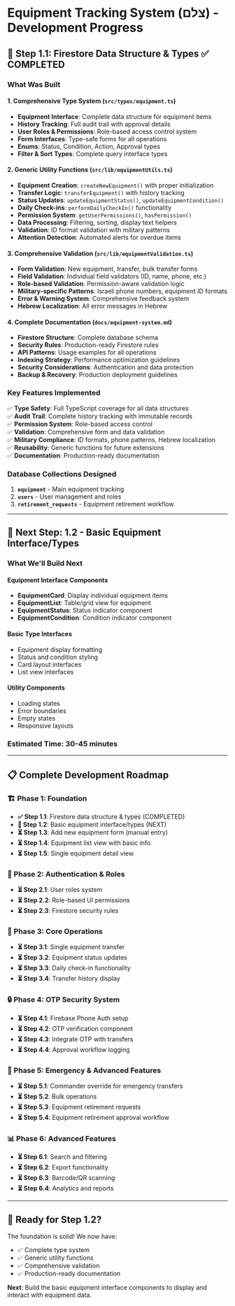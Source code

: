 # Equipment Tracking System (צלם) - Development Progress

## 🎯 **Step 1.1: Firestore Data Structure & Types** ✅ **COMPLETED**

### What Was Built

#### 1. **Comprehensive Type System** (`src/types/equipment.ts`)

- **Equipment Interface**: Complete data structure for equipment items
- **History Tracking**: Full audit trail with approval details
- **User Roles & Permissions**: Role-based access control system
- **Form Interfaces**: Type-safe forms for all operations
- **Enums**: Status, Condition, Action, Approval types
- **Filter & Sort Types**: Complete query interface types

#### 2. **Generic Utility Functions** (`src/lib/equipmentUtils.ts`)

- **Equipment Creation**: `createNewEquipment()` with proper initialization
- **Transfer Logic**: `transferEquipment()` with history tracking
- **Status Updates**: `updateEquipmentStatus()`, `updateEquipmentCondition()`
- **Daily Check-ins**: `performDailyCheckIn()` functionality
- **Permission System**: `getUserPermissions()`, `hasPermission()`
- **Data Processing**: Filtering, sorting, display text helpers
- **Validation**: ID format validation with military patterns
- **Attention Detection**: Automated alerts for overdue items

#### 3. **Comprehensive Validation** (`src/lib/equipmentValidation.ts`)

- **Form Validation**: New equipment, transfer, bulk transfer forms
- **Field Validation**: Individual field validators (ID, name, phone, etc.)
- **Role-based Validation**: Permission-aware validation logic
- **Military-specific Patterns**: Israeli phone numbers, equipment ID formats
- **Error & Warning System**: Comprehensive feedback system
- **Hebrew Localization**: All error messages in Hebrew

#### 4. **Complete Documentation** (`docs/equipment-system.md`)

- **Firestore Structure**: Complete database schema
- **Security Rules**: Production-ready Firestore rules
- **API Patterns**: Usage examples for all operations
- **Indexing Strategy**: Performance optimization guidelines
- **Security Considerations**: Authentication and data protection
- **Backup & Recovery**: Production deployment guidelines

### Key Features Implemented

✅ **Type Safety**: Full TypeScript coverage for all data structures  
✅ **Audit Trail**: Complete history tracking with immutable records  
✅ **Permission System**: Role-based access control  
✅ **Validation**: Comprehensive form and data validation  
✅ **Military Compliance**: ID formats, phone patterns, Hebrew localization  
✅ **Reusability**: Generic functions for future extensions  
✅ **Documentation**: Production-ready documentation  

### Database Collections Designed

1. **`equipment`** - Main equipment tracking
2. **`users`** - User management and roles  
3. **`retirement_requests`** - Equipment retirement workflow

---

## 🎯 **Next Step: 1.2 - Basic Equipment Interface/Types**

### What We'll Build Next

#### **Equipment Interface Components**

- **EquipmentCard**: Display individual equipment items
- **EquipmentList**: Table/grid view for equipment
- **EquipmentStatus**: Status indicator component
- **EquipmentCondition**: Condition indicator component

#### **Basic Type Interfaces**

- Equipment display formatting
- Status and condition styling
- Card layout interfaces
- List view interfaces

#### **Utility Components**

- Loading states
- Error boundaries
- Empty states
- Responsive layouts

### Estimated Time: 30-45 minutes

---

## 📋 **Complete Development Roadmap**

### **🏗️ Phase 1: Foundation**

- **✅ Step 1.1**: Firestore data structure & types (COMPLETED)
- **🎯 Step 1.2**: Basic equipment interface/types (NEXT)
- **⏳ Step 1.3**: Add new equipment form (manual entry)
- **⏳ Step 1.4**: Equipment list view with basic info
- **⏳ Step 1.5**: Single equipment detail view

### **🔐 Phase 2: Authentication & Roles**

- **⏳ Step 2.1**: User roles system
- **⏳ Step 2.2**: Role-based UI permissions
- **⏳ Step 2.3**: Firestore security rules

### **📱 Phase 3: Core Operations**

- **⏳ Step 3.1**: Single equipment transfer
- **⏳ Step 3.2**: Equipment status updates
- **⏳ Step 3.3**: Daily check-in functionality
- **⏳ Step 3.4**: Transfer history display

### **🔒 Phase 4: OTP Security System**

- **⏳ Step 4.1**: Firebase Phone Auth setup
- **⏳ Step 4.2**: OTP verification component
- **⏳ Step 4.3**: Integrate OTP with transfers
- **⏳ Step 4.4**: Approval workflow logging

### **🚨 Phase 5: Emergency & Advanced Features**

- **⏳ Step 5.1**: Commander override for emergency transfers
- **⏳ Step 5.2**: Bulk operations
- **⏳ Step 5.3**: Equipment retirement requests
- **⏳ Step 5.4**: Equipment retirement approval workflow

### **📊 Phase 6: Advanced Features**

- **⏳ Step 6.1**: Search and filtering
- **⏳ Step 6.2**: Export functionality
- **⏳ Step 6.3**: Barcode/QR scanning
- **⏳ Step 6.4**: Analytics and reports

---

## 🎉 **Ready for Step 1.2?**

The foundation is solid! We now have:

- ✅ Complete type system
- ✅ Generic utility functions  
- ✅ Comprehensive validation
- ✅ Production-ready documentation

**Next**: Build the basic equipment interface components to display and interact with equipment data.
